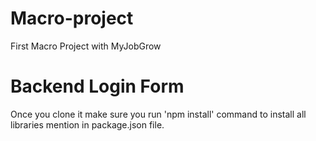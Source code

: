 # Macro-project
First Macro Project with MyJobGrow

# Backend Login Form
Once you clone it make sure you run 'npm install' command to install all libraries mention in package.json file.
